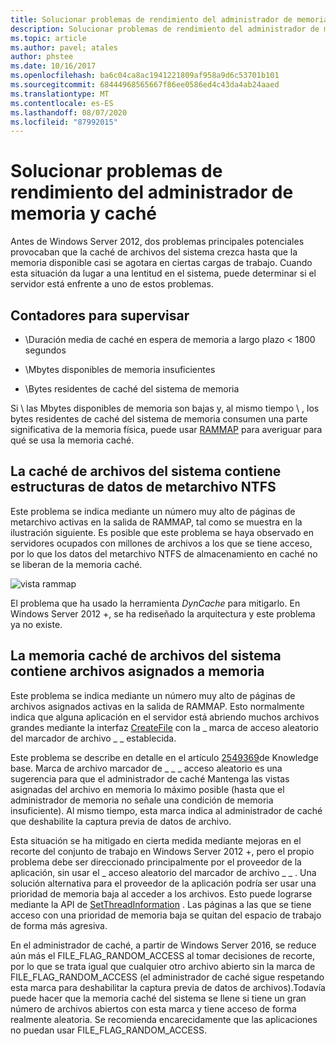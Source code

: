 ```yaml
---
title: Solucionar problemas de rendimiento del administrador de memoria y caché
description: Solucionar problemas de rendimiento del administrador de memoria y caché en Windows Server 16
ms.topic: article
ms.author: pavel; atales
author: phstee
ms.date: 10/16/2017
ms.openlocfilehash: ba6c04ca8ac1941221809af958a9d6c53701b101
ms.sourcegitcommit: 68444968565667f86ee0586ed4c43da4ab24aaed
ms.translationtype: MT
ms.contentlocale: es-ES
ms.lasthandoff: 08/07/2020
ms.locfileid: "87992015"
---
```

# <a name="troubleshoot-cache-and-memory-manager-performance-issues"></a>Solucionar problemas de rendimiento del administrador de memoria y caché

Antes de Windows Server 2012, dos problemas principales potenciales provocaban que la caché de archivos del sistema crezca hasta que la memoria disponible casi se agotara en ciertas cargas de trabajo. Cuando esta situación da lugar a una lentitud en el sistema, puede determinar si el servidor está enfrente a uno de estos problemas.


## <a name="counters-to-monitor"></a>Contadores para supervisar

-   \\Duración media de caché en espera de memoria a largo plazo &lt; 1800 segundos

-   \\Mbytes disponibles de memoria insuficientes

-   \\Bytes residentes de caché del sistema de memoria

Si \\ las Mbytes disponibles de memoria son bajas y, al mismo tiempo \\ , los bytes residentes de caché del sistema de memoria consumen una parte significativa de la memoria física, puede usar [RAMMAP](/sysinternals/downloads/rammap) para averiguar para qué se usa la memoria caché.

## <a name="system-file-cache-contains-ntfs-metafile-data-structures"></a>La caché de archivos del sistema contiene estructuras de datos de metarchivo NTFS


Este problema se indica mediante un número muy alto de páginas de metarchivo activas en la salida de RAMMAP, tal como se muestra en la ilustración siguiente. Es posible que este problema se haya observado en servidores ocupados con millones de archivos a los que se tiene acceso, por lo que los datos del metarchivo NTFS de almacenamiento en caché no se liberan de la memoria caché.

![vista rammap](../../media/perftune-guide-rammap.png)

El problema que ha usado la herramienta *DynCache* para mitigarlo. En Windows Server 2012 +, se ha rediseñado la arquitectura y este problema ya no existe.

## <a name="system-file-cache-contains-memory-mapped-files"></a>La memoria caché de archivos del sistema contiene archivos asignados a memoria


Este problema se indica mediante un número muy alto de páginas de archivos asignados activas en la salida de RAMMAP. Esto normalmente indica que alguna aplicación en el servidor está abriendo muchos archivos grandes mediante la interfaz [CreateFile](/windows/win32/api/fileapi/nf-fileapi-createfilea) con la \_ marca de acceso aleatorio del marcador de archivo \_ \_ establecida.

Este problema se describe en detalle en el artículo [2549369](https://support.microsoft.com/default.aspx?scid=kb;en-US;2549369)de Knowledge base. Marca de archivo marcador de \_ \_ \_ acceso aleatorio es una sugerencia para que el administrador de caché Mantenga las vistas asignadas del archivo en memoria lo máximo posible (hasta que el administrador de memoria no señale una condición de memoria insuficiente). Al mismo tiempo, esta marca indica al administrador de caché que deshabilite la captura previa de datos de archivo.

Esta situación se ha mitigado en cierta medida mediante mejoras en el recorte del conjunto de trabajo en Windows Server 2012 +, pero el propio problema debe ser direccionado principalmente por el proveedor de la aplicación, sin usar el \_ acceso aleatorio del marcador de archivo \_ \_ . Una solución alternativa para el proveedor de la aplicación podría ser usar una prioridad de memoria baja al acceder a los archivos. Esto puede lograrse mediante la API de [SetThreadInformation](/windows/win32/api/processthreadsapi/nf-processthreadsapi-setthreadinformation) . Las páginas a las que se tiene acceso con una prioridad de memoria baja se quitan del espacio de trabajo de forma más agresiva.

En el administrador de caché, a partir de Windows Server 2016, se reduce aún más el FILE_FLAG_RANDOM_ACCESS al tomar decisiones de recorte, por lo que se trata igual que cualquier otro archivo abierto sin la marca de FILE_FLAG_RANDOM_ACCESS (el administrador de caché sigue respetando esta marca para deshabilitar la captura previa de datos de archivos).Todavía puede hacer que la memoria caché del sistema se llene si tiene un gran número de archivos abiertos con esta marca y tiene acceso de forma realmente aleatoria. Se recomienda encarecidamente que las aplicaciones no puedan usar FILE_FLAG_RANDOM_ACCESS.
